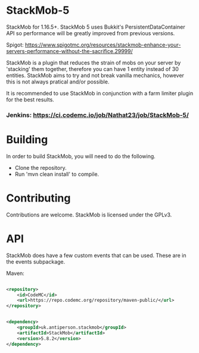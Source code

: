 # StackMob-5

StackMob for 1.16.5+. StackMob 5 uses Bukkit's PersistentDataContainer API so performance will be greatly improved from
previous versions.

Spigot: https://www.spigotmc.org/resources/stackmob-enhance-your-servers-performance-without-the-sacrifice.29999/

StackMob is a plugin that reduces the strain of mobs on your server by 'stacking' them together, therefore you can have
1 entity instead of 30 entities. StackMob aims to try and not break vanilla mechanics, however this is not always
pratical and/or possible.

It is recommended to use StackMob in conjunction with a farm limiter plugin for the best results.

### Jenkins: https://ci.codemc.io/job/Nathat23/job/StackMob-5/

# Building

In order to build StackMob, you will need to do the following.

- Clone the repository.
- Run 'mvn clean install' to compile.

# Contributing

Contributions are welcome. StackMob is licensed under the GPLv3.

# API

StackMob does have a few custom events that can be used. These are in the events subpackage.

Maven:

```xml

<repository>
    <id>CodeMC</id>
    <url>https://repo.codemc.org/repository/maven-public/</url>
</repository>
```

```xml

<dependency>
    <groupId>uk.antiperson.stackmob</groupId>
    <artifactId>StackMob</artifactId>
    <version>5.8.2</version>
</dependency>
```